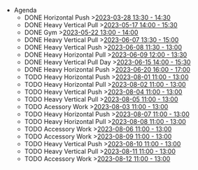- Agenda
	- DONE Horizontal Push >[2023-03-28 13:30 - 14:30](#agenda://?start=1680003000000&end=1680006600000&allDay=false)
	- DONE Heavy Vertical Pull >[2023-05-17 14:00 - 15:30](#agenda://?start=1684324800000&end=1684330200000&allDay=false)
	- DONE Gym >[2023-05-22 13:00 - 14:00](#agenda://?start=1684753200000&end=1684756800000&allDay=false)
	- DONE Heavy Vertical Pull >[2023-06-07 13:30 - 15:00](#agenda://?start=1686137400000&end=1686142800000&allDay=false)
	- DONE Heavy Vertical Push >[2023-06-08 11:30 - 13:00](#agenda://?start=1686216600000&end=1686222000000&allDay=false)
	- DONE Heavy Horizontal Pull >[2023-06-09 12:00 - 13:30](#agenda://?start=1686304800000&end=1686310200000&allDay=false)
	- DONE Heavy Vertical Pull Day >[2023-06-15 14:00 - 15:30](#agenda://?start=1686830400000&end=1686835800000&allDay=false)
	- DONE Heavy Horizontal Push >[2023-06-20 16:00 - 17:00](#agenda://?start=1687269600000&end=1687273200000&allDay=false)
	- TODO Heavy Horizontal Push >[2023-08-01 11:00 - 13:00](#agenda://?start=1690880400000&end=1690887600000&allDay=false)
	- TODO Heavy Horizontal Pull >[2023-08-02 11:00 - 13:00](#agenda://?start=1690966800000&end=1690974000000&allDay=false)
	- TODO Heavy Vertical Push >[2023-08-04 11:00 - 13:00](#agenda://?start=1691139600000&end=1691146800000&allDay=false)
	- TODO Heavy Vertical Pull >[2023-08-05 11:00 - 13:00](#agenda://?start=1691226000000&end=1691233200000&allDay=false)
	- TODO Acessory Work >[2023-08-03 11:00 - 13:00](#agenda://?start=1691053200000&end=1691060400000&allDay=false)
	- TODO Heavy Horizontal Push >[2023-08-07 11:00 - 13:00](#agenda://?start=1691398800000&end=1691406000000&allDay=false)
	- TODO Heavy Horizontal Pull >[2023-08-08 11:00 - 13:00](#agenda://?start=1691485200000&end=1691492400000&allDay=false)
	- TODO Accessory Work >[2023-08-06 11:00 - 13:00](#agenda://?start=1691312400000&end=1691319600000&allDay=false)
	- TODO Accessory Work >[2023-08-09 11:00 - 13:00](#agenda://?start=1691571600000&end=1691578800000&allDay=false)
	- TODO Heavy Vertical Push >[2023-08-10 11:00 - 13:00](#agenda://?start=1691658000000&end=1691665200000&allDay=false)
	- TODO Heavy Vertical Pull >[2023-08-11 11:00 - 13:00](#agenda://?start=1691744400000&end=1691751600000&allDay=false)
	- TODO Accessory Work >[2023-08-12 11:00 - 13:00](#agenda://?start=1691830800000&end=1691838000000&allDay=false)